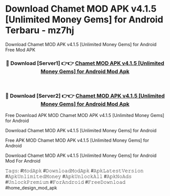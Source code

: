 # Download Chamet MOD APK v4.1.5 [Unlimited Money Gems] for Android Terbaru - mz7hj
Download Chamet MOD APK v4.1.5 [Unlimited Money Gems] for Android Free Mod APK

<div align="center">
<h3>🔴 Download [Server1] 👉👉 <a href="https://apk-comot.site?title=Chamet_MOD_APK_v4.1.5_[Unlimited_Money_Gems]_for_Android">Chamet MOD APK v4.1.5 [Unlimited Money Gems] for Android Mod Apk</a></h3><br>

<h3>🔴 Download [Server2] 👉👉 <a href="https://apk-comot.site?title=Chamet_MOD_APK_v4.1.5_[Unlimited_Money_Gems]_for_Android">Chamet MOD APK v4.1.5 [Unlimited Money Gems] for Android Mod Apk</a></h3>
</div>


Free Download APK MOD Chamet MOD APK v4.1.5 [Unlimited Money Gems] for Android

Download Chamet MOD APK v4.1.5 [Unlimited Money Gems] for Android 

Free APK MOD Chamet MOD APK v4.1.5 [Unlimited Money Gems] for Android 

Download Chamet MOD APK v4.1.5 [Unlimited Money Gems] for Android Mod For Android

𝚃𝚊𝚐𝚜: #𝙼𝚘𝚍𝙰𝚙𝚔 #𝙳𝚘𝚠𝚗𝚕𝚘𝚊𝚍𝙼𝚘𝚍𝙰𝚙𝚔 #𝙰𝚙𝚔𝙻𝚊𝚝𝚎𝚜𝚝𝚅𝚎𝚛𝚜𝚒𝚘𝚗 #𝙰𝚙𝚔𝚄𝚗𝚕𝚒𝚖𝚒𝚝𝚎𝚍𝙼𝚘𝚗𝚎𝚢 #𝙰𝚙𝚔𝚄𝚗𝚕𝚘𝚌𝚔𝙰𝚕𝚕 #𝙰𝚙𝚔𝙽𝚘𝙰𝚍𝚜 #𝚄𝚗𝚕𝚘𝚌𝚔𝙿𝚛𝚎𝚖𝚒𝚞𝚖 #𝙵𝚘𝚛𝙰𝚗𝚍𝚛𝚘𝚒𝚍 #𝙵𝚛𝚎𝚎𝙳𝚘𝚠𝚗𝚕𝚘𝚊𝚍 #home_design_mod_apk